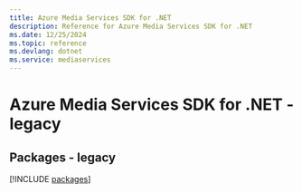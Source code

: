 ```yaml
---
title: Azure Media Services SDK for .NET
description: Reference for Azure Media Services SDK for .NET
ms.date: 12/25/2024
ms.topic: reference
ms.devlang: dotnet
ms.service: mediaservices
---
```

# Azure Media Services SDK for .NET - legacy
## Packages - legacy
[!INCLUDE [packages](media-services-index.md)]